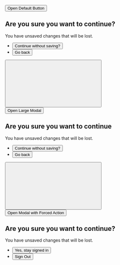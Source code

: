   <div class="margin-y-3">
  <button id="btn1" class="usa-button">Open Default Button</button>
  <div id="modal_1" class="modal">
    <!-- Modal content -->
    <div class="usa-modal__content">
      <div class="usa-modal__main">
        <h2 class="usa-modal__heading">Are you sure you want to continue?</h2>
        <div class="usa-prose">
          <p>You have unsaved changes that will be lost.</p>
        </div>
        <div class="usa-modal__footer">
          <ul class="usa-button-group">
            <li class="usa-button-group__item">
              <button type="button" class="usa-button" id="close_btn_1">
                Continue without saving?
              </button>
            </li>
            <li class="usa-button-group__item">
              <button type="button" class="usa-button usa-button--unstyled padding-105 text-center" id="back_1">
                Go back
              </button>
            </li>
          </ul>
        </div>
      </div>
      <button class="usa-button usa-modal__close" id="close1">
        <svg class="usa-icon" aria-hidden="true" focusable="false" role="img">
          <use xlink:href="/assets/img/sprite.svg#close"></use>
        </svg>
      </button>
    </div>
  </div>
</div>

  <div class="margin-y-3">
    <button id="btn2" class="usa-button">Open Large Modal</button>
    <div id="modal_2" class="modal usa-modal--lg">
      <!-- Modal content -->
      <div class="usa-modal__content">
        <div class="usa-modal__main">
          <h2 class="usa-modal__heading">Are you sure you want to continue</h2>
          <div class="usa-prose">
            <p>You have unsaved changes that will be lost.</p>
          </div>
          <div class="usa-modal__footer">
            <ul class="usa-button-group">
              <li class="usa-button-group__item">
                <button type="button" class="usa-button" id="close_btn_2">
                  Continue without saving?
                </button>
              </li>
              <li class="usa-button-group__item">
                <button type="button" class="usa-button usa-button--unstyled padding-105 text-center" id="back_2">
                  Go back
                </button>
              </li>
            </ul>
          </div>
        </div>
        <button class="usa-button usa-modal__close" id="close2">
          <svg class="usa-icon" aria-hidden="true" focusable="false" role="img">
            <use xlink:href="/assets/img/sprite.svg#close"></use>
          </svg>
        </button>
      </div>
    </div>
</div>

  <div class="margin-y-3">
    <button id="btn3" class="usa-button">Open Modal with Forced Action</button>
    <div id="modal_3" class="modal">
      <!-- Modal content -->
      <div class="usa-modal__content">
        <div class="usa-modal__main">
          <h2 class="usa-modal__heading">Are you sure you want to continue?</h2>
          <div class="usa-prose">
            <p>You have unsaved changes that will be lost.</p>
          </div>
          <div class="usa-modal__footer">
            <ul class="usa-button-group">
              <li class="usa-button-group__item">
                <button type="button" class="usa-button" id="close_btn_3">
                  Yes, stay signed in
                </button>
              </li>
              <li class="usa-button-group__item">
                <button type="button" class="usa-button usa-button--unstyled padding-105 text-center" id="back_3">
                  Sign Out
                </button>
              </li>
            </ul>
          </div>
        </div>
      </div>
    </div>

</div>

<!--JS for modals-->
<script>
  // Get the modal
  var modal_1 = document.getElementById("modal_1");
  var modal_2 = document.getElementById("modal_2");
  var modal_3 = document.getElementById("modal_3");
  
  // Get the button that opens the modal
  var btn1 = document.getElementById("btn1");
  var btn2 = document.getElementById("btn2");
  var btn3 = document.getElementById("btn3");
  
  // Get the "x" button that closes the modal
  var btn_close1 = document.getElementsByClassName("usa-modal__close")[0];
  var btn_close = document.getElementById("close2");
  
  // Get the "Continue w/out saving" button that closes the modal
  var close_btn_1 = document.getElementById("close_btn_1");
  var close_btn_2 = document.getElementById("close_btn_2");
  // Button says "Yes, stay signed in"
  var close_btn_3 = document.getElementById("close_btn_3");
  
  // Get the "Back" button that closes the modal
  var back_1 = document.getElementById("back_1");
  var back_2 = document.getElementById("back_2");
  //Button says "Sign Out"
  var back_3 = document.getElementById("back_3");
  
  // When the user clicks the button, open the modal 
  btn1.onclick = function() {
    modal_1.style.display = "flex";
  }
  
  btn2.onclick = function(){
    modal_2.style.display = "flex";
  }
  
  btn3.onclick = function(){
    modal_3.style.display = "flex";
  }
  
  // When the user clicks on "Continue without saving", close the modal
  close_btn_1.onclick = function(){
    modal_1.style.display = "none";
  }
  close_btn_2.onclick = function(){
    modal_2.style.display = "none";
  }
  close_btn_3.onclick = function(){
    modal_3.style.display = "none";
  }
  
  // When the user clicks on "Back", close the modal
  back_1.onclick = function(){
    modal_1.style.display = "none";
  }
  back_2.onclick = function(){
    modal_2.style.display = "none";
  }
  back_3.onclick = function(){
    modal_3.style.display = "none";
  }
  
  // When the user clicks on (x), close the modal
  btn_close1.onclick = function() {
    modal_1.style.display = "none";
  }
  btn_close.onclick = function(){
    modal_2.style.display = "none";
  }
  
  </script>